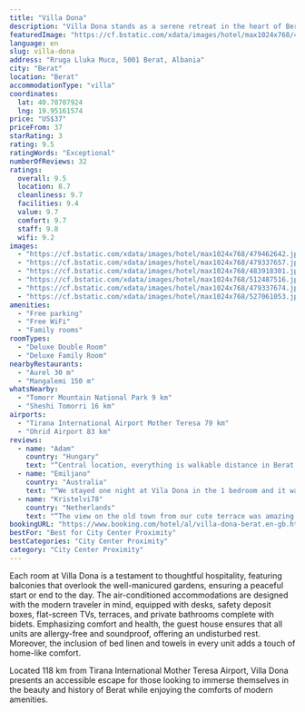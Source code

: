 ```yaml
---
title: "Villa Dona"
description: "Villa Dona stands as a serene retreat in the heart of Berat, offering guests a unique blend of comfort and convenience with its city views and lush garden surroundings."
featuredImage: "https://cf.bstatic.com/xdata/images/hotel/max1024x768/479462642.jpg?k=94ad9803712de770d762a74b823fcc8d19303a19a725a82be4024ffb25e21e5d&o=&hp=1"
language: en
slug: villa-dona
address: "Rruga Lluka Muco, 5001 Berat, Albania"
city: "Berat"
location: "Berat"
accommodationType: "villa"
coordinates:
  lat: 40.70707924
  lng: 19.95161574
price: "US$37"
priceFrom: 37
starRating: 3
rating: 9.5
ratingWords: "Exceptional"
numberOfReviews: 32
ratings:
  overall: 9.5
  location: 8.7
  cleanliness: 9.7
  facilities: 9.4
  value: 9.7
  comfort: 9.7
  staff: 9.8
  wifi: 9.2
images:
  - "https://cf.bstatic.com/xdata/images/hotel/max1024x768/479462642.jpg?k=94ad9803712de770d762a74b823fcc8d19303a19a725a82be4024ffb25e21e5d&o=&hp=1"
  - "https://cf.bstatic.com/xdata/images/hotel/max1024x768/479337657.jpg?k=f993f302401ff1c3b9a0d3216b0f310e4b2fe07c9f4cf2cc4b6d73047f59917b&o=&hp=1"
  - "https://cf.bstatic.com/xdata/images/hotel/max1024x768/483918301.jpg?k=cfbfb30aad134c676bb8e87c2dae1b682f08f3ec8c61d7838499093715c75e26&o=&hp=1"
  - "https://cf.bstatic.com/xdata/images/hotel/max1024x768/512487516.jpg?k=a7b963e9c70f585eaaf20df098c1d5fb8fe7d1aadcdde880a0b72bc26ab2fb04&o=&hp=1"
  - "https://cf.bstatic.com/xdata/images/hotel/max1024x768/479337674.jpg?k=88bba7d73979c21e7a1cddedf6748794fff78c6682738ceb8ce0d900b4722a94&o=&hp=1"
  - "https://cf.bstatic.com/xdata/images/hotel/max1024x768/527061053.jpg?k=122090bd3b0a4e6effda13958abcab08d28a7480392d40e40b0dae2cd7aade1f&o=&hp=1"
amenities:
  - "Free parking"
  - "Free WiFi"
  - "Family rooms"
roomTypes:
  - "Deluxe Double Room"
  - "Deluxe Family Room"
nearbyRestaurants:
  - "Aurel 30 m"
  - "Mangalemi 150 m"
whatsNearby:
  - "Tomorr Mountain National Park 9 km"
  - "Sheshi Tomorri 16 km"
airports:
  - "Tirana International Airport Mother Teresa 79 km"
  - "Ohrid Airport 83 km"
reviews:
  - name: "Adam"
    country: "Hungary"
    text: "“Central location, everything is walkable distance in Berat old town. This place has an beautiful view on the city from the beautiful balcony, where you have fast enough wifi allowing you to work remotely if that's what you wanted to, while the...”"
  - name: "Emiljano"
    country: "Australia"
    text: "“We stayed one night at Vila Dona in the 1 bedroom and it was amazing ! New very comfortable & very clean room with wifi air conditioning mini fridge spacious bathroom & everything you need. The villa has a Terrace with a spectacular view of the...”"
  - name: "Kristelvi78"
    country: "Netherlands"
    text: "“The view on the old town from our cute terrace was amazing! Location was perfect for us. It's close to the old town and castle also within walking distance. Enio and his parents run the place and they are such lovely people. We stayed for 2...”"
bookingURL: "https://www.booking.com/hotel/al/villa-dona-berat.en-gb.html?aid=8035640"
bestFor: "Best for City Center Proximity"
bestCategories: "City Center Proximity"
category: "City Center Proximity"
---
```


Each room at Villa Dona is a testament to thoughtful hospitality, featuring balconies that overlook the well-manicured gardens, ensuring a peaceful start or end to the day. The air-conditioned accommodations are designed with the modern traveler in mind, equipped with desks, safety deposit boxes, flat-screen TVs, terraces, and private bathrooms complete with bidets. Emphasizing comfort and health, the guest house ensures that all units are allergy-free and soundproof, offering an undisturbed rest. Moreover, the inclusion of bed linen and towels in every unit adds a touch of home-like comfort.

Located 118 km from Tirana International Mother Teresa Airport, Villa Dona presents an accessible escape for those looking to immerse themselves in the beauty and history of Berat while enjoying the comforts of modern amenities.